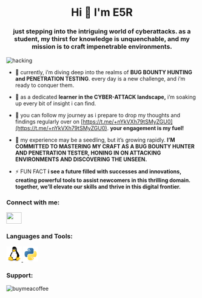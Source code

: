 <h1 align="center">Hi 👋 I'm E5R</h1>
<h3 align="center">just stepping into the intriguing world of cyberattacks. as a student, my thirst for knowledge is unquenchable, and my mission is to craft impenetrable environments.</h3>

<img align="center" alt="hacking" width="200" src="https://user-images.githubusercontent.com/74038190/229223156-0cbdaba9-3128-4d8e-8719-b6b4cf741b67.gif">



- **🔭** currently, i’m diving deep into the realms of **BUG BOUNTY HUNTING and PENETRATION TESTING**. every day is a new challenge, and i’m ready to conquer them.

- **🌱** as a dedicated **learner in the CYBER-ATTACK landscape,** i’m soaking up every bit of insight i can find.

- 📝 you can follow my journey as i prepare to drop my thoughts and findings regularly over on [https://t.me/+nYkVXh79tSMyZGU0](https://t.me/+nYkVXh79tSMyZGU0). **your engagement is my fuel!**

- 📄 my experience may be a seedling, but it’s growing rapidly. **I’M COMMITTED TO MASTERING MY CRAFT AS A BUG BOUNTY HUNTER AND PENETRATION TESTER, HONING IN ON ATTACKING ENVIRONMENTS AND DISCOVERING THE UNSEEN.**

- ⚡ FUN FACT **i see a future filled with successes and innovations, creating powerful tools to assist newcomers in this thrilling domain. together, we’ll elevate our skills and thrive in this digital frontier.**



<h3 align="left">Connect with me:</h3>
<p align="left">
<a href="https://t.me/EN54R" target="blank"><img align="center" src="https://upload.wikimedia.org/wikipedia/commons/8/82/Telegram_logo.svg" height="30" width="40" /></a>
</p>



<h3 align="left">Languages and Tools:</h3>
<p align="left">
  <a href="https://www.linux.org/" target="_blank" rel="noreferrer">
    <img src="https://raw.githubusercontent.com/devicons/devicon/master/icons/linux/linux-original.svg" alt="linux" width="40" height="40"/>
  </a>
  <a href="https://www.python.org/" target="_blank" rel="noreferrer">
    <img src="https://raw.githubusercontent.com/devicons/devicon/master/icons/python/python-original.svg" alt="python" width="40" height="40"/>
  </a>
</p>



<h3 align="left">Support:</h3>
<p><a href="https://buymeacoffee.com/EN5R"> <img align="left" src="https://cdn.buymeacoffee.com/buttons/v2/default-yellow.png" height="50" width="210" alt="buymeacoffee" /></a></p><br><br>
